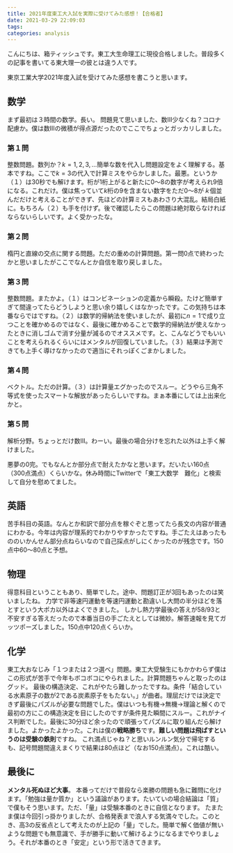 ```yaml
---
title: 2021年度東工大入試を実際に受けてみた感想！【合格者】
date: 2021-03-29 22:09:03
tags:
categories: analysis
---
```


こんにちは、箱ティッシュです。東工大生命理工に現役合格しました。普段多くの記事を書いてる東大理一の彼とは違う人です。

東京工業大学2021年度入試を受けてみた感想を書こうと思います。

## 数学
まず最初は３時間の数学。長い。
問題見て思いました、数Ⅲ少なくね？コロナ配慮か。僕は数Ⅲの微積が得点源だったのでここでちょっとガッカリしました。
### 第１問
整数問題。数列か？$k=1,2,3,...$簡単な数を代入し問題設定をよく理解する。基本ですね。ここで$k=3$の代入で計算ミスをやらかしました。最悪。というか（１）は30秒でも解けます。桁が1桁上がると新たに0～8の数字が考えられ9倍になる。これだけ。僕は焦っていて$k$桁の9を含まない数字をただ0～8が$ｋ$個並んだだけと考えることができず、先ほどの計算ミスもあわさり大混乱。結局白紙に。もちろん（２）も手を付けず。後で確認したらこの問題は絶対取らなければならないらしいです。よく受かったな。
### 第２問
楕円と直線の交点に関する問題。ただの重めの計算問題。第一問0点で終わったかと思いましたがここでなんとか自信を取り戻しました。
### 第３問
整数問題。またかよ。（１）はコンビネーションの定義から瞬殺。たけど簡単すぎて間違ってたらどうしようと思い余り嬉しくはなかったです。この気持ちは本番ならではですね。（２）は数学的帰納法を使いましたが、最初に$n=1$で成り立つことを確かめるのではなく、最後に確かめることで数学的帰納法が使えなかったときに消しゴムで消す分量が減るのでオススメです。と、こんなどうでもいいことを考えられるくらいにはメンタルが回復していました。（３）結果は予測できても上手く導けなかったので適当にそれっぽくごまかしました。
### 第４問
ベクトル。ただの計算。（３）は計算量エグかったのでスルー。どうやら三角不等式を使ったスマートな解放があったらしいですね。まぁ本番にしては上出来化かと。
### 第５問
解析分野。ちょっとだけ数Ⅲ。わーい。最後の場合分けを忘れた以外は上手く解けました。

悪夢の0完。でもなんとか部分点で耐えたかなと思います。だいたい160点（300点満点）くらいかな。休み時間にTwitterで「東工大数学　難化」と検索して自分を慰めてました。

## 英語
苦手科目の英語。なんとか和訳で部分点を稼ぐぞと思ってたら長文の内容が普通にわかる。今年は内容が理系的でわかりやすかったですね。手ごたえはあったもののいかんせん部分点ねらいなので自己採点がしにくかったのが残念です。150点中60～80点と予想。

## 物理
得意科目ということもあり、簡単でした。途中、問題訂正が3回もあったのは笑いましたね。
力学で非等速円運動を等速円運動と勘違いし大問の半分ほどを落とすという大ポカ以外はよくできました。
しかし熱力学最後の答えが58/93と不安すぎる答えだったので本番当日の手ごたえとしては微妙。解答速報を見てガッツポーズしました。150点中120点くらいか。

## 化学
東工大おなじみ「１つまたは２つ選べ」問題。東工大受験生にもかかわらず僕はこの形式が苦手で今年もボコボコにやられました。計算問題ちゃんと取ったのはグッド。
最後の構造決定、これがやたら難しかったですね。条件「結合している水素原子の数が2である炭素原子をもたない。」が曲者。理屈だけでは決定できず最後にパズルが必要な問題でした。僕はいつも有機→無機→理論と解くので最初の方にこの構造決定を目にしたのですが条件見た瞬間にスルー。これがナイス判断でした。最後に30分ほど余ったので頑張ってパズルに取り組んだら解けました。よかったよかった。これは僕の**戦略勝ち**です。**難しい問題は飛ばすというのは受験の鉄則**ですね。
これ満点じゃね？と思いルンルン気分で帰宅するも、記号問題間違えまくりで結果は80点ほど（なお150点満点）。これは酷い。

## 最後に
**メンタル死ぬほど大事**。
本番ってだけで普段なら楽勝の問題も急に難問に化けます。「勉強は量か質か」という議論があります。たいていの場合結論は「質」で僕もそう思います。ただ、「量」は受験本番のときに自信となります。
たまたま僕は今回引っ掛かりましたが、合格発表まで浪人する気満々でした。このとき、高3の反省点として考えたのが上記の「量」でした。簡単で解く価値が無いような問題でも無意識で、手が勝手に動いて解けるようになるまでやりましょう。それが本番のとき「安定」という形で活きてきます。
